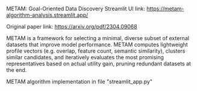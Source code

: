 METAM: Goal-Oriented Data Discovery
Streamlit UI link:
https://metam-algorithm-analysis.streamlit.app/

Original paper link: https://arxiv.org/pdf/2304.09068

METAM is a framework for selecting a minimal, diverse subset of external datasets that improve model performance.
METAM computes lightweight profile vectors (e.g. overlap, feature count, semantic similarity), clusters similar candidates, and iteratively evaluates the most promising representatives based on actual utility gain, pruning redundant datasets at the end.

METAM algorithm implementation in file "streamlit_app.py"
